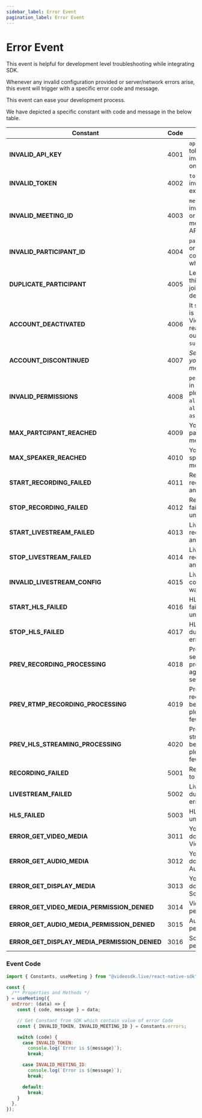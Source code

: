 ```yaml
---
sidebar_label: Error Event
pagination_label: Error Event
---
```


# Error Event

This event is helpful for development level troubleshooting while integrating SDK.

Whenever any invalid configuration provided or server/network errors arise, this event will trigger with a specific error code and message.

This event can ease your development process.

We have depicted a specific constant with code and message in the below table.

| Constant                                      | Code | Message                                                                                                               |
| --------------------------------------------- | ---- | --------------------------------------------------------------------------------------------------------------------- |
| **INVALID_API_KEY**                           | 4001 | `apikey` provided in the token is empty or invalid, please verify it on the dashboard.                                |
| **INVALID_TOKEN**                             | 4002 | `token` is empty or invalid or might have expired.                                                                    |
| **INVALID_MEETING_ID**                        | 4003 | `meetingId` is empty or invalid, please verify it or generate new meetingId using the API.                            |
| **INVALID_PARTICIPANT_ID**                    | 4004 | `participantId` is empty or invalid, it shouldn't contain any whitespaces.                                            |
| **DUPLICATE_PARTICIPANT**                     | 4005 | Leaving meeting, since this `participantId` joined from another device.                                               |
| **ACCOUNT_DEACTIVATED**                       | 4006 | It seems your account is deactivated by VideoSDK for some reason, you can reach out to us at `support@videosdk.live`. |
| **ACCOUNT_DISCONTINUED**                      | 4007 | _Server will respond you with specific message._                                                                      |
| **INVALID_PERMISSIONS**                       | 4008 | `permissions` provided in the token are invalid, please don't use `allow_join` or `allow_mod` with `ask_join`.        |
| **MAX_PARTCIPANT_REACHED**                    | 4009 | You have reached max partcipant limit in a meeting.                                                                   |
| **MAX_SPEAKER_REACHED**                       | 4010 | You have reached max speaker limit in a meeting.                                                                      |
| **START_RECORDING_FAILED**                    | 4011 | Recording start request failed due to an unknown error.                                                               |
| **STOP_RECORDING_FAILED**                     | 4012 | Recording stop request failed due to an unknown error.                                                                |
| **START_LIVESTREAM_FAILED**                   | 4013 | Livestream start request failed due to an unknown error.                                                              |
| **STOP_LIVESTREAM_FAILED**                    | 4014 | Livestream stop request failed due to an unknown error.                                                               |
| **INVALID_LIVESTREAM_CONFIG**                 | 4015 | Livestream 'outputs' configuration provided was invalid.                                                              |
| **START_HLS_FAILED**                          | 4016 | HLS start request failed due to an unknown error.                                                                     |
| **STOP_HLS_FAILED**                           | 4017 | HLS stop request failed due to an unknown error.                                                                      |
| **PREV_RECORDING_PROCESSING**                 | 4018 | Previous recording session is being processed, please try again after few seconds!                                    |
| **PREV_RTMP_RECORDING_PROCESSING**            | 4019 | Previous RTMP recording session is being processed, please try again after few seconds!                               |
| **PREV_HLS_STREAMING_PROCESSING**             | 4020 | Previous HLS streaming session is being processed, please try again after few seconds!                                |
| **RECORDING_FAILED**                          | 5001 | Recording stopped due to an unknown error.                                                                            |
| **LIVESTREAM_FAILED**                         | 5002 | Livestream stopped due to an unknown error.                                                                           |
| **HLS_FAILED**                                | 5003 | HLS stopped due to an unknown error.                                                                                  |
| **ERROR_GET_VIDEO_MEDIA**                     | 3011 | Your browser/Device does not support Video.                                                                           |
| **ERROR_GET_AUDIO_MEDIA**                     | 3012 | Your browser/Device does not support Audio.                                                                           |
| **ERROR_GET_DISPLAY_MEDIA**                   | 3013 | Your browser/Device does not support Screen Sharing.                                                                  |
| **ERROR_GET_VIDEO_MEDIA_PERMISSION_DENIED**   | 3014 | Video capture permission denied.                                                                                      |
| **ERROR_GET_AUDIO_MEDIA_PERMISSION_DENIED**   | 3015 | Audio capture permission denied.                                                                                      |
| **ERROR_GET_DISPLAY_MEDIA_PERMISSION_DENIED** | 3016 | Screen sharing permission denied.                                                                                     |

### Event Code

```js
import { Constants, useMeeting } from "@videosdk.live/react-native-sdk";

const {
  /** Properties and Methods */
} = useMeeting({
  onError: (data) => {
    const { code, message } = data;

    // Get Constant from SDK which contain value of error Code
    const { INVALID_TOKEN, INVALID_MEETING_ID } = Constants.errors;

    switch (code) {
      case INVALID_TOKEN:
        console.log(`Error is ${message}`);
        break;

      case INVALID_MEETING_ID:
        console.log(`Error is ${message}`);
        break;

      default:
        break;
    }
  },
});
```
